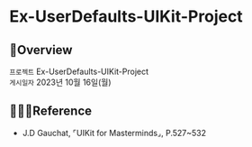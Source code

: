 # Ex-UserDefaults-UIKit-Project
## 🍎Overview
`프로젝트` Ex-UserDefaults-UIKit-Project <br>
`게시일자` 2023년 10월 16일(월) <br>
 
## 👩🏻‍💻Reference

* J.D Gauchat, ⌜UIKit for Masterminds⌟, P.527~532
